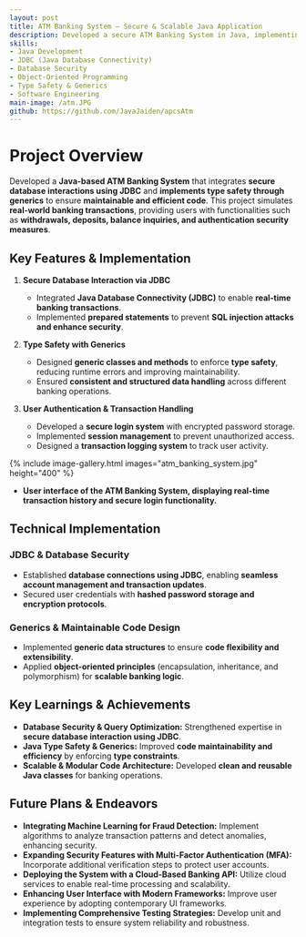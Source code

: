 ```yaml
---
layout: post
title: ATM Banking System – Secure & Scalable Java Application
description: Developed a secure ATM Banking System in Java, implementing JDBC for database interaction and leveraging generics for type safety, ensuring maintainable and scalable code.
skills:
- Java Development
- JDBC (Java Database Connectivity)
- Database Security
- Object-Oriented Programming
- Type Safety & Generics
- Software Engineering
main-image: /atm.JPG
github: https://github.com/JavaJaiden/apcsAtm
---
```

# Project Overview

Developed a **Java-based ATM Banking System** that integrates **secure database interactions using JDBC** and **implements type safety through generics** to ensure **maintainable and efficient code**. This project simulates **real-world banking transactions**, providing users with functionalities such as **withdrawals, deposits, balance inquiries, and authentication security measures**.

## Key Features & Implementation

1. **Secure Database Interaction via JDBC**

   - Integrated **Java Database Connectivity (JDBC)** to enable **real-time banking transactions**.
   - Implemented **prepared statements** to prevent **SQL injection attacks and enhance security**.

2. **Type Safety with Generics**

   - Designed **generic classes and methods** to enforce **type safety**, reducing runtime errors and improving maintainability.
   - Ensured **consistent and structured data handling** across different banking operations.

3. **User Authentication & Transaction Handling**

   - Developed a **secure login system** with encrypted password storage.
   - Implemented **session management** to prevent unauthorized access.
   - Designed a **transaction logging system** to track user activity.

{% include image-gallery.html images="atm_banking_system.jpg" height="400" %}
- **User interface of the ATM Banking System, displaying real-time transaction history and secure login functionality.**

## Technical Implementation

### JDBC & Database Security

- Established **database connections using JDBC**, enabling **seamless account management and transaction updates**.
- Secured user credentials with **hashed password storage and encryption protocols**.

### Generics & Maintainable Code Design

- Implemented **generic data structures** to ensure **code flexibility and extensibility**.
- Applied **object-oriented principles** (encapsulation, inheritance, and polymorphism) for **scalable banking logic**.

## Key Learnings & Achievements

- **Database Security & Query Optimization:** Strengthened expertise in **secure database interaction using JDBC**.
- **Java Type Safety & Generics:** Improved **code maintainability and efficiency** by enforcing **type constraints**.
- **Scalable & Modular Code Architecture:** Developed **clean and reusable Java classes** for banking operations.

## Future Plans & Endeavors

- **Integrating Machine Learning for Fraud Detection:** Implement algorithms to analyze transaction patterns and detect anomalies, enhancing security.
- **Expanding Security Features with Multi-Factor Authentication (MFA):** Incorporate additional verification steps to protect user accounts.
- **Deploying the System with a Cloud-Based Banking API:** Utilize cloud services to enable real-time processing and scalability.
- **Enhancing User Interface with Modern Frameworks:** Improve user experience by adopting contemporary UI frameworks.
- **Implementing Comprehensive Testing Strategies:** Develop unit and integration tests to ensure system reliability and robustness.



